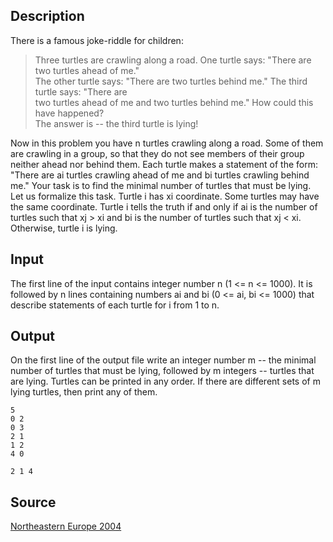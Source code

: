 <h2>Description</h2><p>There is a famous joke-riddle for children:
</p><blockquote>Three turtles are crawling along a road. One turtle says: "There are two turtles ahead of me."
<br>The other turtle says: "There are two turtles behind me." The third turtle says: "There are
<br>two turtles ahead of me and two turtles behind me." How could this have happened?
<br>The answer is -- the third turtle is lying!</blockquote><p>
</p>Now in this problem you have n turtles crawling along a road. Some of them are crawling in a group, so that they do not see members of their group neither ahead nor behind them. Each turtle makes a statement of the form: "There are ai turtles crawling ahead of me and bi turtles crawling behind me." Your task is to find the minimal number of turtles that must be lying.
Let us formalize this task. Turtle i has xi coordinate. Some turtles may have the same coordinate. Turtle i tells the truth if and only if ai is the number of turtles such that xj &gt; xi and bi is the number of turtles such that xj &lt; xi. Otherwise, turtle i is lying.<h2>Input</h2><p>The first line of the input contains integer number n (1 &lt;= n &lt;= 1000). It is followed by n lines containing numbers ai and bi (0 &lt;= ai, bi &lt;= 1000) that describe statements of each turtle for i from 1 to n.</p><h2>Output</h2><p>On the first line of the output file write an integer number m -- the minimal number of turtles that must be lying, followed by m integers -- turtles that are lying. Turtles can be printed in any order. If there are different sets of m lying turtles, then print any of them.</p><pre><code class="language-input1">5
0 2
0 3
2 1
1 2
4 0</code></pre><pre><code class="language-output1">2 1 4</code></pre><h2>Source</h2><a href="searchproblem?field=source&amp;key=Northeastern+Europe+2004">Northeastern Europe 2004</a>